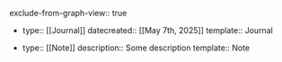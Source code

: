 exclude-from-graph-view:: true

- type:: [[Journal]]
datecreated:: [[May 7th, 2025]]
template:: Journal

- type:: [[Note]]
  description:: Some description
  template:: Note